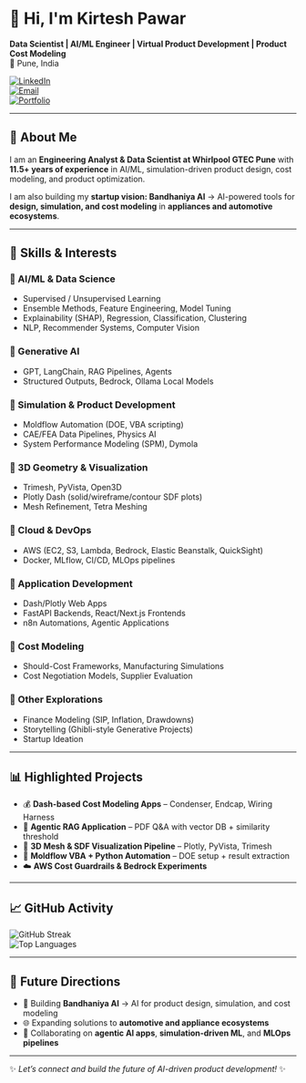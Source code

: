 # 👋 Hi, I'm Kirtesh Pawar  

**Data Scientist | AI/ML Engineer | Virtual Product Development | Product Cost Modeling**  
📍 Pune, India  

[![LinkedIn](https://img.shields.io/badge/LinkedIn-Connect-blue?logo=linkedin)](https://www.linkedin.com/in/kirtesh-pawar/)  
[![Email](https://img.shields.io/badge/Email-kirtesh.pawar2009%40gmail.com-red?logo=gmail)](mailto:kirtesh.pawar2009@gmail.com)  
[![Portfolio](https://img.shields.io/badge/Portfolio-BandhaniyaAI-green?logo=github)](https://github.com/kirteshpawar)  

---

## 🎯 About Me  

I am an **Engineering Analyst & Data Scientist at Whirlpool GTEC Pune** with **11.5+ years of experience** in AI/ML, simulation-driven product design, cost modeling, and product optimization.  

I am also building my **startup vision: Bandhaniya AI** → AI-powered tools for **design, simulation, and cost modeling** in **appliances and automotive ecosystems**.  

---

## 🚀 Skills & Interests  

### 🔹 AI/ML & Data Science  
- Supervised / Unsupervised Learning  
- Ensemble Methods, Feature Engineering, Model Tuning  
- Explainability (SHAP), Regression, Classification, Clustering  
- NLP, Recommender Systems, Computer Vision  

### 🔹 Generative AI  
- GPT, LangChain, RAG Pipelines, Agents  
- Structured Outputs, Bedrock, Ollama Local Models  

### 🔹 Simulation & Product Development  
- Moldflow Automation (DOE, VBA scripting)  
- CAE/FEA Data Pipelines, Physics AI  
- System Performance Modeling (SPM), Dymola  

### 🔹 3D Geometry & Visualization  
- Trimesh, PyVista, Open3D  
- Plotly Dash (solid/wireframe/contour SDF plots)  
- Mesh Refinement, Tetra Meshing  

### 🔹 Cloud & DevOps  
- AWS (EC2, S3, Lambda, Bedrock, Elastic Beanstalk, QuickSight)  
- Docker, MLflow, CI/CD, MLOps pipelines  

### 🔹 Application Development  
- Dash/Plotly Web Apps  
- FastAPI Backends, React/Next.js Frontends  
- n8n Automations, Agentic Applications  

### 🔹 Cost Modeling  
- Should-Cost Frameworks, Manufacturing Simulations  
- Cost Negotiation Models, Supplier Evaluation  

### 🔹 Other Explorations  
- Finance Modeling (SIP, Inflation, Drawdowns)  
- Storytelling (Ghibli-style Generative Projects)  
- Startup Ideation  

---

## 📊 Highlighted Projects  

- 💰 **Dash-based Cost Modeling Apps** – Condenser, Endcap, Wiring Harness  
- 📑 **Agentic RAG Application** – PDF Q&A with vector DB + similarity threshold  
- 🧊 **3D Mesh & SDF Visualization Pipeline** – Plotly, PyVista, Trimesh  
- 🔄 **Moldflow VBA + Python Automation** – DOE setup + result extraction  
- ☁️ **AWS Cost Guardrails & Bedrock Experiments**  

---

## 📈 GitHub Activity  

![GitHub Streak](https://github-readme-streak-stats.herokuapp.com/?user=kirteshpawar&theme=blue-white)  
![Top Languages](https://github-readme-stats.vercel.app/api/top-langs/?username=kirteshpawar&layout=compact&theme=default)  

---

## 🔮 Future Directions  

- 🚀 Building **Bandhaniya AI** → AI for product design, simulation, and cost modeling  
- 🌐 Expanding solutions to **automotive and appliance ecosystems**  
- 🤝 Collaborating on **agentic AI apps**, **simulation-driven ML**, and **MLOps pipelines**  

---

✨ *Let’s connect and build the future of AI-driven product development!* ✨  
